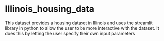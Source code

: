 # Illinois_housing_data 
This dataset provides a housing dataset in Illinois and uses the streamlit library in python to allow the user to be more interactive with the dataset. It does this by letting the user specify their own input parameters
